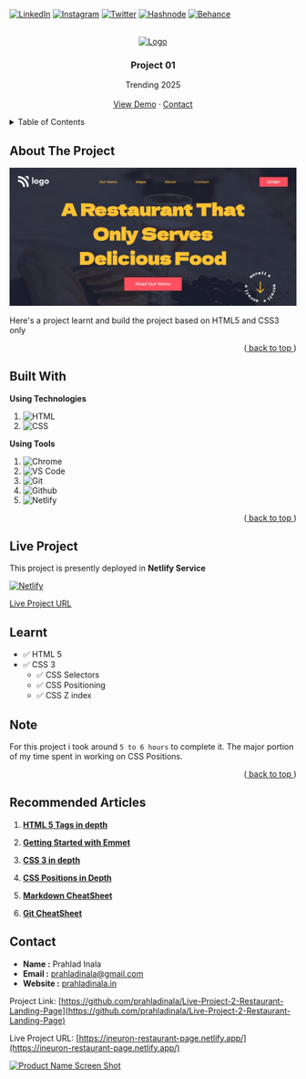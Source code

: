 <div id="top"></div>

<!-- Social Links -->

[![LinkedIn][linkedin-shield]][linkedin-url]
[![Instagram][instagram-shield]][instagram-url]
[![Twitter][twitter-shield]][twitter-url]
[![Hashnode][hashnode-shield]][hashnode-url]
[![Behance][behance-shield]][behance-url]

<!-- PROJECT LOGO -->
<br />
<div align="center">
  <a href="https://github.com/prahladinala/Live-Project-2-Restaurant-Landing-Page">
    <img src="https://learncodeonline.in/mascot.png" alt="Logo" width="80">
  </a>

<h3 align="center">Project 01</h3>

  <p align="center">
    Trending 2025
    <br />
    <br />
    <a href="https://trending25.netlify.app/">View Demo</a>
    ·
    <a href="https://prahladinala.in/contact">Contact</a>
  </p>
</div>

<!-- TABLE OF CONTENTS -->
<details>
  <summary>Table of Contents</summary>
  <ol>
    <li>
      <a href="#about-the-project">About The Project</a>
    </li>
    <li><a href="#built-with">Built With</a></li>
    <li><a href="#live-project">Live Project</a></li>
    <li><a href="#learnt">Learnt</a></li>
    <li><a href="#recommended-articles">Recommended Articles</a></li>
    <li><a href="#contact">About Me</a></li>

  </ol>
</details>

<!-- ABOUT THE PROJECT -->

## About The Project

![Project 01: Trending 2025](./readme_assets/Project02.jpg)

Here's a project learnt and build the project based on HTML5 and CSS3 only

<p align="right">(<a href="#top"> back to top </a>)</p>

## Built With

**Using Technologies**

1. ![HTML][html-shield]
2. ![CSS][css-shield]

**Using Tools**

1. ![Chrome][chrome-shield]
2. ![VS Code][vscode-shield]
3. ![Git][git-shield]
4. ![Github][github-shield]
5. ![Netlify][netlify-shield]

<p align="right">(<a href="#top"> back to top </a>)</p>

## Live Project

This project is presently deployed in **Netlify Service**

[![Netlify][netlify-shield]][project-url]

[Live Project URL](https://ineuron-restaurant-page.netlify.app/)

<!-- LEARNT -->

## Learnt

- ✅ HTML 5
- ✅ CSS 3
  - ✅ CSS Selectors
  - ✅ CSS Positioning
  - ✅ CSS Z index

<!-- NOTE -->

## Note

For this project i took around `5 to 6 hours` to complete it. The major portion of my time spent in working on CSS Positions.

<p align="right">(<a href="#top"> back to top </a>)</p>

<!-- Recommended Articles -->

## Recommended Articles

1. [**HTML 5 Tags in depth**](https://blogs.prahladinala.in/what-is-html-and-what-is-css)

2. [**Getting Started with Emmet**](https://blogs.prahladinala.in/getting-started-with-emmet)

3. [**CSS 3 in depth**](https://blogs.prahladinala.in/)

4. [**CSS Positions in Depth**](https://blogs.prahladinala.in/positions-in-css)

5. [**Markdown CheatSheet**](https://blogs.prahladinala.in/introduction-to-markdown)

6. [**Git CheatSheet**](https://blogs.prahladinala.in/git-cheatsheet)

<!-- CONTACT -->

## Contact

- **Name :** Prahlad Inala
- **Email :** prahladinala@gmail.com
- **Website :** [prahladinala.in](https://prahladinala.in)

Project Link: [https://github.com/prahladinala/Live-Project-2-Restaurant-Landing-Page](https://github.com/prahladinala/Live-Project-2-Restaurant-Landing-Page)

Live Project URL: [https://ineuron-restaurant-page.netlify.app/](https://ineuron-restaurant-page.netlify.app/)

<!-- BACK TO TOP -->

[![Product Name Screen Shot][backtotop-shield]](#top)

<!-- MARKDOWN LINKS & IMAGES -->

[stars-shield]: https://img.shields.io/github/stars/prahladinala/repo_name.svg?style=for-the-badge
[stars-url]: https://github.com/prahladinala/ineuron-live-class-project-1/stargazers

<!-- Linkedin -->

[linkedin-shield]: https://img.shields.io/badge/-LinkedIn-black.svg?style=for-the-badge&logo=linkedin&colorB=0B5FBB
[linkedin-url]: https://linkedin.com/in/prahladinala

<!-- Instagram -->

[instagram-shield]: https://img.shields.io/badge/Instagram-%23E4405F.svg?style=for-the-badge&logo=Instagram&logoColor=white
[instagram-url]: https://instagram.com/prahladinala

<!-- Twitter -->

[twitter-shield]: https://img.shields.io/badge/Twitter-%231DA1F2.svg?style=for-the-badge&logo=Twitter&logoColor=white
[twitter-url]: https://twitter.com/prahladinala

<!-- Hashnode -->

[hashnode-shield]: https://img.shields.io/badge/Hashnode-2962FF?style=for-the-badge&logo=hashnode&logoColor=white
[hashnode-url]: https://blogs.prahladinala.in

<!-- Behance -->

[behance-shield]: https://img.shields.io/badge/Behance-1769ff?style=for-the-badge&logo=behance&logoColor=white
[behance-url]: https://www.behance.net/prahladinala

<!-- Back to Top -->

[backtotop-shield]: https://img.shields.io/badge/Back%20to%20Top-%5E-brightgreen

<!-- Tools and Technologies -->

[html-shield]: https://img.shields.io/badge/html5-%23E34F26.svg?style=for-the-badge&logo=html5&logoColor=white
[css-shield]: https://img.shields.io/badge/css3-%231572B6.svg?style=for-the-badge&logo=css3&logoColor=white
[vscode-shield]: https://img.shields.io/badge/Visual%20Studio%20Code-0078d7.svg?style=for-the-badge&logo=visual-studio-code&logoColor=white
[chrome-shield]: https://img.shields.io/badge/Google%20Chrome-4285F4?style=for-the-badge&logo=GoogleChrome&logoColor=white
[netlify-shield]: https://img.shields.io/badge/netlify-%23000000.svg?style=for-the-badge&logo=netlify&logoColor=#00C7B7
[git-shield]: https://img.shields.io/badge/git-%23F05033.svg?style=for-the-badge&logo=git&logoColor=white
[github-shield]: https://img.shields.io/badge/github-%23121011.svg?style=for-the-badge&logo=github&logoColor=white

<!-- Project screenshot -->

[product-screenshot]: /readme_assets/project02.jpg
[project-url]: https://ineuron-restaurant-page.netlify.app/
